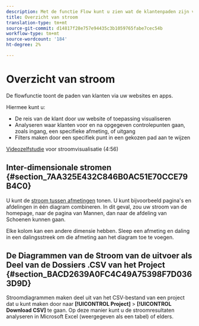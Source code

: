 ```yaml
---
description: Met de functie Flow kunt u zien wat de klantenpaden zijn via uw websites en apps.
title: Overzicht van stroom
translation-type: tm+mt
source-git-commit: d14817f28e757e94435c3b1059765fabe7cec54b
workflow-type: tm+mt
source-wordcount: '184'
ht-degree: 2%

---
```



# Overzicht van stroom

De flowfunctie toont de paden van klanten via uw websites en apps.

Hiermee kunt u:

* De reis van de klant door uw website of toepassing visualiseren
* Analyseren waar klanten voor en na opgegeven controlepunten gaan, zoals ingang, een specifieke afmeting, of uitgang
* Filters maken door een specifiek punt in een gekozen pad aan te wijzen

[Videozelfstudie](https://docs.adobe.com/content/help/en/analytics-learn/tutorials/analysis-workspace/analyzing-customer-journeys/flow-visualization.html) voor stroomvisualisatie (4:56)

## Inter-dimensionale stromen {#section_7AA325E432C846B0AC51E70CCE79B4C0}

U kunt de [stroom tussen afmetingen](/help/analysis-workspace/visualizations/c-flow/multi-dimensional-flow.md) tonen. U kunt bijvoorbeeld pagina&#39;s en afdelingen in één diagram combineren. In dit geval, zou uw stroom van de homepage, naar de pagina van Mannen, dan naar de afdeling van Schoenen kunnen gaan.

Elke kolom kan een andere dimensie hebben. Sleep een afmeting en daling in een dalingsstreek om die afmeting aan het diagram toe te voegen.

## De Diagrammen van de Stroom van de uitvoer als Deel van de Dossiers .CSV van het Project {#section_BACD2639A0FC4C49A75398F7D0363D9D}

Stroomdiagrammen maken deel uit van het CSV-bestand van een project dat u kunt maken door naar **[!UICONTROL Project]** > **[!UICONTROL Download CSV]** te gaan. Op deze manier kunt u de stroomresultaten analyseren in Microsoft Excel (weergegeven als een tabel) of elders.
